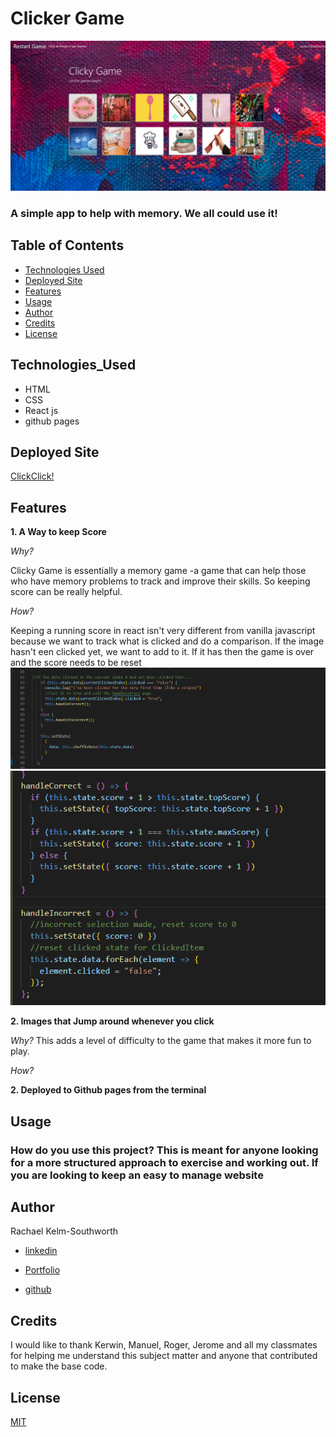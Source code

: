# Clicker Game
![Clicker Game](Images/MainPage.png)

### A simple app to help with memory. We all could use it! 

## Table of Contents
* [Technologies Used](Technologies_Used)
* [Deployed Site](Deployed)
* [Features](Features)
* [Usage](Usage)
* [Author](Author)
* [Credits](Credits)
* [License](License)

## Technologies_Used
* HTML 
* CSS
* React js
* github pages


## Deployed Site
[ClickClick!]( https://rksouth.github.io/Clicker-Game/)

## Features 


__1. A Way to keep Score__

*Why?*

Clicky Game is essentially a memory game -a game that can help those who have memory problems to track and improve their skills. So keeping score can be really helpful.

*How?*

Keeping a running score in react isn't very different from vanilla javascript because we want to track what is clicked and do a comparison. If the image hasn't een clicked yet, we want to add to it. If it has then the game is over and the score needs to be reset 
![Compare](Images/ScoreTracking1.png)
![Handle](Images/ScoreTracking2.png)
 
__2. Images that Jump around whenever you click__

*Why?*
This adds a level of difficulty to the game that makes it more fun to play.

*How?*

__2. Deployed to Github pages from the terminal__


## Usage
### How do you use this project? This is meant for anyone looking for a more structured approach to exercise and working out. If you are looking to keep an easy to manage website 
 
## Author 
Rachael Kelm-Southworth

* [linkedin](https://www.linkedin.com/in/rachael-kelm-southworth-87a3831b3) 

* [Portfolio](https://rksouth.github.io/Portfolio/ )

* [github](https://github.com/RKSouth/)

 ## Credits

I would like to thank Kerwin, Manuel, Roger, Jerome and all my classmates for helping me understand this subject matter and anyone that contributed to make the base code.

## License
[MIT](https://choosealicense.com/licenses/mit/)



